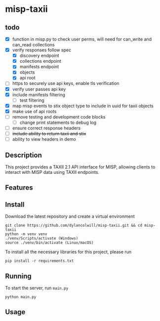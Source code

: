 # misp-taxii

## todo
- [x] function in misp.py to check user perms, will need for can_write and can_read collections
- [x] verify responses follow spec
  - [x] discovery endpoint
  - [x] collections endpoint
  - [x] manifests endpoint
  - [x] objects
  - [x] api root
- [ ] https to securely use api keys, enable tls verification
- [x] verify user passes api key
- [x] include manifests filtering
  - [ ] test filtering
- [x] map misp events to stix object type to include in uuid for taxii objects
- [x] make use of api roots
- [ ] remove testing and development code blocks
  - [ ] change print statements to debug log
- [ ] ensure correct response headers
- [ ] ~~include ability to return taxii and stix~~
- [ ] ability to view headers in demo

## Description

This project provides a TAXII 2.1 API interface for MISP, allowing clients to interact with MISP data using TAXII endpoints.

## Features

## Install
Download the latest repository and create a virtual environment
```
git clone https://github.com/dylancolwill/misp-taxii.git && cd misp-taxii
python -m venv venv
./venv/Scripts/activate (Windows)
source ./venv/bin/activate (Linux/macOS)
```

To install all the necessary libraries for this project, please run
```
pip install -r requirements.txt
```

## Running
To start the server, run `main.py`
```
python main.py
```

## Usage